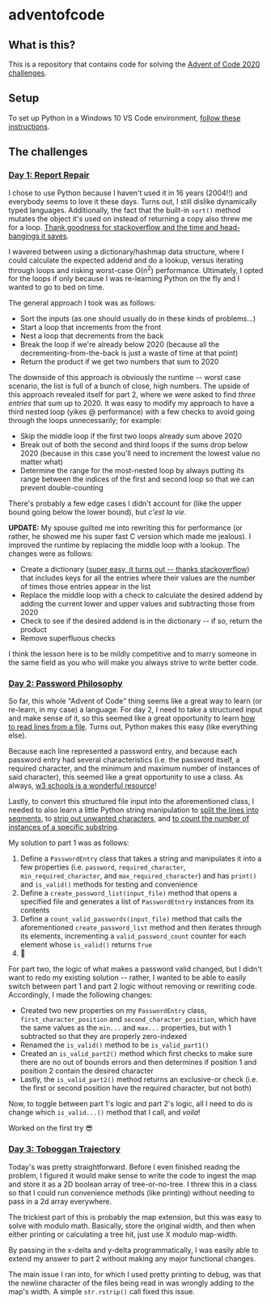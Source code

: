 # adventofcode
## What is this?
This is a repository that contains code for solving the [Advent of Code 2020 challenges](https://adventofcode.com/2020/day/1).

## Setup
To set up Python in a Windows 10 VS Code environment, [follow these instructions](https://code.visualstudio.com/docs/python/python-tutorial).

## The challenges

### [Day 1: Report Repair](https://adventofcode.com/2020/day/1)
I chose to use Python because I haven't used it in 16 years (2004!!) and everybody seems to love it these days. Turns out, I still dislike dynamically typed languages. Additionally, the fact that the built-in `sort()` method mutates the object it's used on instead of returning a copy also threw me for a loop. [Thank goodness for stackoverflow and the time and head-bangings it saves](https://stackoverflow.com/questions/7301110/why-does-return-list-sort-return-none-not-the-list).

I wavered between using a dictionary/hashmap data structure, where I could calculate the expected addend and do a lookup, versus iterating through loops and risking worst-case O(n<sup>2</sup>) performance. Ultimately, I opted for the loops if only because I was re-learning Python on the fly and I wanted to go to bed on time.

The general approach I took was as follows:
- Sort the inputs (as one should usually do in these kinds of problems...)
- Start a loop that increments from the front
- Nest a loop that decrements from the back
- Break the loop if we're already below 2020 (because all the decrementing-from-the-back is just a waste of time at that point)
- Return the product if we get two numbers that sum to 2020

The downside of this approach is obviously the runtime -- worst case scenario, the list is full of a bunch of close, high numbers. The upside of this approach revealed itself for part 2, where we were asked to find _three entries_ that sum up to 2020. It was easy to modify my approach to have a third nested loop (yikes @ performance) with a few checks to avoid going through the loops unnecessarily; for example:
- Skip the middle loop if the first two loops already sum above 2020
- Break out of both the second and third loops if the sums drop below 2020 (because in this case you'll need to increment the lowest value no matter what)
- Determine the range for the most-nested loop by always putting its range between the indices of the first and second loop so that we can prevent double-counting

There's probably a few edge cases I didn't account for (like the upper bound going below the lower bound), but _c'est la vie_.

**UPDATE:** My spouse guilted me into rewriting this for performance (or rather, he showed me his super fast C version which made me jealous). I improved the runtime by replacing the middle loop with a lookup. The changes were as follows:
- Create a dictionary ([super easy, it turns out -- thanks stackoverflow](https://stackoverflow.com/questions/1602934/check-if-a-given-key-already-exists-in-a-dictionary)) that includes keys for all the entries where their values are the number of times those entries appear in the list
- Replace the middle loop with a check to calculate the desired addend by adding the current lower and upper values and subtracting those from 2020
- Check to see if the desired addend is in the dictionary -- if so, return the product
- Remove superfluous checks

I think the lesson here is to be mildly competitive and to marry someone in the same field as you who will make you always strive to write better code. 

### [Day 2: Password Philosophy](https://adventofcode.com/2020/day/2)
So far, this whole "Advent of Code" thing seems like a great way to learn (or re-learn, in my case) a language. For day 2, I need to take a structured input and make sense of it, so this seemed like a great opportunity to learn [how to read lines from a file](https://www.w3schools.com/python/python_file_open.asp). Turns out, Python makes this easy (like everything else).

Because each line represented a password entry, and because each password entry had several characteristics (i.e. the password itself, a required character, and the minimum and maximum number of instances of said character), this seemed like a great opportunity to use a class. As always, [w3 schools is a wonderful resource](https://www.w3schools.com/python/python_classes.asp)!

Lastly, to convert this structured file input into the aforementioned class, I needed to also learn a little Python string manipulation to [split the lines into segments](https://www.tutorialspoint.com/python/string_split.htm), to [strip out unwanted characters](https://www.tutorialspoint.com/python/string_replace.htm), and [to count the number of instances of a specific substring](https://www.tutorialspoint.com/python/string_count.htm).

My solution to part 1 was as follows:
1. Define a `PasswordEntry` class that takes a string and manipulates it into a few properties (i.e. `password`, `required_character`, `min_required_character`, and `max_required_character`) and has `print()` and `is_valid()` methods for testing and convenience
2. Define a `create_password_list(input_file)` method that opens a specified file and generates a list of `PasswordEtntry` instances from its contents
3. Define a `count_valid_passwords(input_file)` method that calls the aforementioned `create_password_list` method and then iterates through its elements, incrementing a `valid_password_count` counter for each element whose `is_valid()` returns `True`
4. 🥂 

For part two, the logic of what makes a password valid changed, but I didn't want to redo my existing solution -- rather, I wanted to be able to easily switch between part 1 and part 2 logic without removing or rewriting code. Accordingly, I made the following changes:
- Created two new properties on my `PasswordEntry` class, `first_character_position` and `second_character_position`, which have the same values as the `min...` and `max...` properties, but with 1 subtracted so that they are properly zero-indexed
- Renamed the `is_valid()` method to be `is_valid_part1()`
- Created an `is_valid_part2()` method which first checks to make sure there are no out of bounds errors and then determines if position 1 and position 2 contain the desired character
- Lastly, the `is_valid_part2()` method returns an exclusive-or check (i.e. the first or second position have the required character, but not both)

Now, to toggle between part 1's logic and part 2's logic, all I need to do is change which `is_valid...()` method that I call, and _voila_! 

Worked on the first try 😎

### [Day 3: Toboggan Trajectory](https://adventofcode.com/2020/day/3)
Today's was pretty straightforward. Before I even finished readng the problem, I figured it would make sense to write the code to ingest the map and store it as a 2D boolean array of tree-or-no-tree. I threw this in a class so that I could run convenience methods (like printing) without needing to pass in a 2d array everywhere.

The trickiest part of this is probably the map extension, but this was easy to solve with modulo math. Basically, store the original width, and then when either printing or calculating a tree hit, just use X modulo map-width.

By passing in the x-delta and y-delta programmatically, I was easily able to extend my answer to part 2 without making any major functional changes.

The main issue I ran into, for which I used pretty printing to debug, was that the newline character of the files being read in was wrongly adding to the map's width. A simple `str.rstrip()` call fixed this issue.